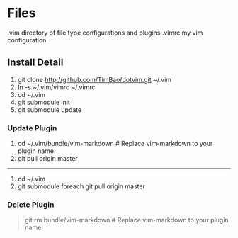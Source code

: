 # Files
.vim directory of file type configurations and plugins .vimrc my vim configuration.

## Install Detail

1. git clone http://github.com/TimBao/dotvim.git ~/.vim
1. ln -s ~/.vim/vimrc ~/.vimrc
1. cd ~/.vim
1. git submodule init
1. git submodule update

### Update Plugin

1. cd ~/.vim/bundle/vim-markdown  # Replace vim-markdown to your plugin name
1. git pull origin master

----

1. cd ~/.vim
1. git submodule foreach git pull origin master

### Delete Plugin

> git rm bundle/vim-markdown  # Replace vim-markdown to your plugin name
